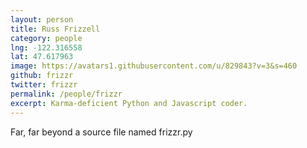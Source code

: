 ```yaml
---
layout: person
title: Russ Frizzell
category: people
lng: -122.316558
lat: 47.617963
image: https://avatars1.githubusercontent.com/u/829843?v=3&s=460
github: frizzr
twitter: frizzr
permalink: /people/frizzr
excerpt: Karma-deficient Python and Javascript coder.
---
```

Far, far beyond a source file named frizzr.py
